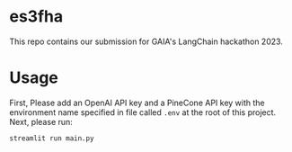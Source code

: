 # es3fha
This repo contains our submission for GAIA's LangChain hackathon 2023.

# Usage
First, Please add an OpenAI API key and a PineCone API key with the environment name specified in file called `.env` at the root of this project.
Next, please run:
```shell
streamlit run main.py
```
